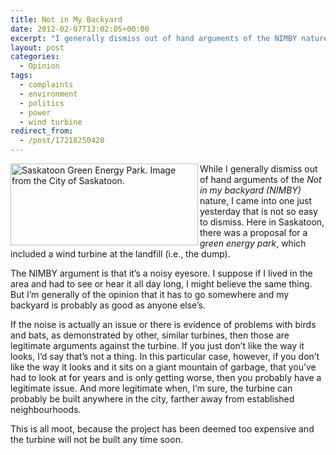 ```yaml
---
title: Not in My Backyard
date: 2012-02-07T13:02:05+00:00
excerpt: "I generally dismiss out of hand arguments of the NIMBY nature."
layout: post
categories:
  - Opinion
tags:
  - complaints
  - environment
  - politics
  - power
  - wind turbine
redirect_from:
  - /post/17218250420
---
```

[<img src="http://dl.dropbox.com/u/8133385/images/saskatoon-green-energy-park.jpg" alt="Saskatoon Green Energy Park. Image from the City of Saskatoon." width="300" height="131" align="left" />](http://www.saskatoon.ca/DEPARTMENTS/Utility%20Services/Saskatoon%20Light%20and%20Power/powergenerationinitiatives/Pages/TallWindTurbine.aspx "http://www.saskatoon.ca/DEPARTMENTS/Utility%20Services/Saskatoon%20Light%20and%20Power/powergenerationinitiatives/Pages/ProposedTallWindTurbine.aspx")While I generally dismiss out of hand arguments of the _Not in my backyard (NIMBY)_ nature, I came into one just yesterday that is not so easy to dismiss. Here in Saskatoon, there was a proposal for a _green energy park_, which included a wind turbine at the landfill (i.e., the dump).

The NIMBY argument is that it’s a noisy eyesore. I suppose if I lived in the area and had to see or hear it all day long, I might believe the same thing. But I’m generally of the opinion that it has to go somewhere and my backyard is probably as good as anyone else’s.

If the noise is actually an issue or there is evidence of problems with birds and bats, as demonstrated by other, similar turbines, then those are legitimate arguments against the turbine. If you just don’t like the way it looks, I’d say that’s not a thing. In this particular case, however, if you don’t like the way it looks and it sits on a giant mountain of garbage, that you’ve had to look at for years and is only getting worse, then you probably have a legitimate issue. And more legitimate when, I’m sure, the turbine can probably be built anywhere in the city, farther away from established neighbourhoods.

This is all moot, because the project has been deemed too expensive and the turbine will not be built any time soon.